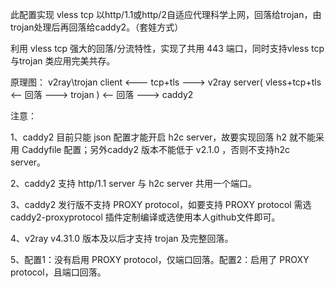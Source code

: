 此配置实现 vless tcp 以http/1.1或http/2自适应代理科学上网，回落给trojan，由trojan处理后再回落给caddy2。（套娃方式）

利用 vless tcp 强大的回落/分流特性，实现了共用 443 端口，同时支持vless tcp与trojan 类应用完美共存。

原理图： v2ray\trojan client <--- tcp+tls ---> v2ray server( vless+tcp+tls <-- 回落 ---> trojan ) <-- 回落 ---> caddy2

注意：

1、caddy2 目前只能 json 配置才能开启 h2c server，故要实现回落 h2 就不能采用 Caddyfile 配置；另外caddy2 版本不能低于 v2.1.0 ，否则不支持h2c server。

2、caddy2 支持 http/1.1 server 与 h2c server 共用一个端口。

3、caddy2 发行版不支持 PROXY protocol，如要支持 PROXY protocol 需选 caddy2-proxyprotocol 插件定制编译或选使用本人github文件即可。

4、v2ray v4.31.0 版本及以后才支持 trojan 及完整回落。

5、配置1：没有启用 PROXY protocol，仅端口回落。配置2：启用了 PROXY protocol，且端口回落。

